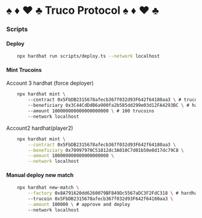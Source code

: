 # ♠ ♦ ♥ ♣ Truco Protocol ♠ ♦ ♥ ♣


### Scripts
#### Deploy
```sh
    npx hardhat run scripts/deploy.ts --network localhost
```

#### Mint Trucoins

Account 3 hardhat (force deployer)
```sh
    npx hardhat mint \ 
        --contract 0x5FbDB2315678afecb367f032d93F642f64180aa3 \ # trucoin
        --beneficiary 0x3C44CdDdB6a900fa2b585dd299e03d12FA4293BC \ # hardhat account 3
        --amount 100000000000000000000 \ # 100 trucoins
        --network localhost
```

Account2 hardhat(player2)
```sh
    npx hardhat mint \
        --contract 0x5FbDB2315678afecb367f032d93F642f64180aa3 \
        --beneficiary 0x70997970C51812dc3A010C7d01b50e0d17dc79C8 \
        --amount 100000000000000000000 \
        --network localhost
```

#### Manual deploy new match
```sh
    npx hardhat new-match \
        --factory 0x8A791620dd6260079BF849Dc5567aDC3F2FdC318 \ # hardhat account 3
        --trucoin 0x5FbDB2315678afecb367f032d93F642f64180aa3 \
        --amount 100000 \ # approve and deploy
        --network localhost
```
